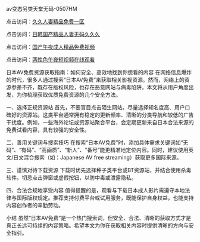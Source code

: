av变态另类天堂无码-0507HM

点击访问：<a href="https://cfad.pages.dev/">久久人妻精品免费一区</a>

点击访问：<a href="https://fdhf-454.pages.dev/">日韩国产精品人妻无码久久久</a>

点击访问：<a href="https://bsdf-5f5.pages.dev/">国产午夜成人精品免费视频</a>

点击访问：<a href="https://rtj-3zo.pages.dev/">两性色午夜短视频在线观看</a>

日本AV免费资源获取指南：如何安全、高效地找到你想看的内容
在网络信息爆炸的时代，很多人通过搜索“日本AV免费”来获取相关影视资源。然而，网络上的资源参差不齐，既存在版权风险，也存在恶意网站与病毒陷阱。本文将从用户角度出发，为你梳理获取优质免费资源的几个安全方法。

一、选择正规资源站
首先，不要盲目点击陌生网站。尽量选择知名度高、用户口碑好的资源站。这类平台通常拥有稳定的更新频率、清晰的分类导航和较低的广告干扰度。例如，一些海外论坛或资源站聚合平台，会定期更新来自日本合法来源的免费试看内容，具有较强的安全性。

二、善用关键词与搜索技巧
在搜索“日本AV免费”时，添加具体需求关键词如“无码”、“有码”、“高画质”、“新人”、“番号”能更精准地定位内容。同时，建议使用英文/日文混合搜索（如：Japanese AV free streaming）获取更多国际来源。

三、谨慎对待下载资源
下载时优先选择种子类平台或BT资源站，并结合使用杀毒软件。切忌点击弹窗或虚假按钮，以防中毒或泄露隐私。

四、合法合规地享受内容
值得提醒的是，观看与下载日本成人影片需遵守本地法律与国际版权规定。推荐支持付费平台或试用服务，既能保护自身权益，也能支持内容创作者的辛勤劳动。

小结
虽然“日本AV免费”是一个热门搜索词，但安全、合法、清晰的获取方式才是真正长远可持续的内容策略。希望本文为你在获取相关内容时提供清晰的方向与安全指引。

<span style="display:none;">[Canonical link](）</span>

